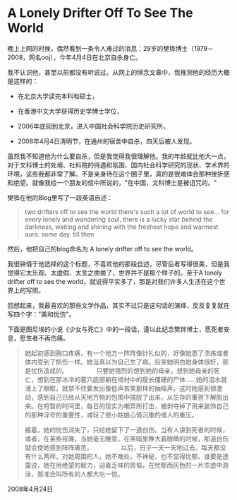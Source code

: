 # A Lonely Drifter Off To See The World

晚上上网的时候，偶然看到一条令人难过的消息：29岁的樊铧博士（1979－2008，网名ooj），今年4月4日在北京自杀身亡。

我不认识他，甚至以前都没有听说过。从网上的悼念文章中，我推测他的经历大概是这样的：

- 在北京大学读完本科和硕士，

- 在香港中文大学获得历史学博士学位，

- 2006年底回到北京，进入中国社会科学院历史研究所，

- 2008年4月4日清明节，在通州的宿舍中自杀，四天后被人发现。

虽然我不知道他为什么要自杀，但是我觉得我很理解他。我的年龄就比他大一点，对于文科博士的处境、社科院的待遇和氛围、国内社会科学研究的现状、学术界的环境，这些我都非常了解。不是亲身待在这个圈子里，真的是很难体会那种挫折感和绝望。就像我给一个朋友的信中所说的，"在中国，文科博士是被诅咒的。"

樊铧在他的Blog里写了一段英语自述：

> two drifters off to see the world
> there's such a lot of world to see...
> for every lonely and wandering soul, 
> there is a lucky star behind the darkness, 
> waiting and shining with the freshest hope and warmest aura.
> some day. till then

然后，他把自己的blog命名为 A lonely drifter off to see the world。

我很钟情于他选择的这个标题，不喜欢他的那段自述，尽管后者写得很美，但是我觉得它太乐观、太虚假、太言之凿凿了，世界并不是那个样子的。至于A lonely drifter off to see the world，就说得平实多了，那是对我们许多人生活在这个世界上的写照。

回想起来，我最喜欢的那些文学作品，其实不过只是这句话的演绎，反反复复就在写四个字："美和忧伤"。

下面是图尼埃的小说《少女与死亡》中的一段话，谨以此纪念樊铧博士，愿死者安息，愿生者不再伤痛。

> 她起初感到胸口疼痛，有一个地方一阵阵像针扎似的，好像她患了溃疡或者体内受到了损伤一样。她当真以为自己生了病。后来她明白她身体很好，那是忧伤造成的。
> 　　　　
> 只要她强烈的想到她的母亲，想到她母亲的死亡，想到在那冰冷的墓穴底部躺在棺材中的瘦长僵硬的尸体......她的泪水就涌上了眼眶，就禁不住要发出像低声苦笑那样的抽噎声。这时她感到很激动，感到自己已经从天地万物的包围中摆脱了出来，从生存的重担下解脱出来。在短暂的时间里，每日的现实为嘲弄所打击，被剥夺掉了用来装饰自己的那种浮夸的重要性，减轻了使小姑娘心情沉重的缠人的重压。
> 
> 接着，她的忧伤消失了，只给她留下了一道创伤。当有人讲到死者的时候，或者，在某些夜晚，当她毫无睡意，在黑暗里睁大着眼睛的时候，那道创伤就会使她感到阵阵痛苦。
> 　　　　
> 以后，日子一天一天地过去。每天都没有什么两样。对她周围的人，她不难处，不神秘，也不显得忧郁。谁要是透露说，她在用绝望的毅力，迎着乏味的苦恼，在忧郁而灰色的一片空虚中游泳，那准会叫所有的人都大吃一惊。

2008年4月24日
